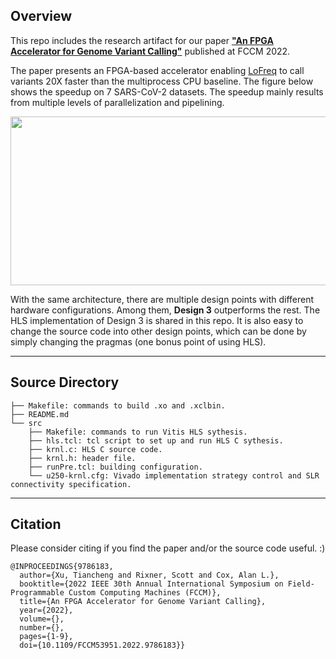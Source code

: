 ## Overview

This repo includes the research artifact for our paper [**"An FPGA Accelerator for Genome Variant Calling"**](https://ieeexplore.ieee.org/document/9786183) published at FCCM 2022. 

The paper presents an FPGA-based accelerator enabling [LoFreq](https://github.com/CSB5/lofreq) to call variants 20X faster than the multiprocess CPU baseline. The figure below shows the speedup on 7 SARS-CoV-2 datasets. The speedup mainly results from multiple levels of parallelization and pipelining.

<img src="https://user-images.githubusercontent.com/19209239/192879723-d8a65ef7-d026-452c-9fda-48a9c737d25a.png" width="700" height="270" />

With the same architecture, there are multiple design points with different hardware configurations. Among them, **Design 3** outperforms the rest. The HLS implementation of Design 3 is shared in this repo. It is also easy to change the source code into other design points, which can be done by simply changing the pragmas (one bonus point of using HLS).

---

## Source Directory
```
├── Makefile: commands to build .xo and .xclbin.
├── README.md
└── src 
    ├── Makefile: commands to run Vitis HLS sythesis.
    ├── hls.tcl: tcl script to set up and run HLS C sythesis.
    ├── krnl.c: HLS C source code.
    ├── krnl.h: header file.
    ├── runPre.tcl: building configuration.
    └── u250-krnl.cfg: Vivado implementation strategy control and SLR connectivity specification.
```

---
## Citation

Please consider citing if you find the paper and/or the source code useful. :) 

```
@INPROCEEDINGS{9786183,
  author={Xu, Tiancheng and Rixner, Scott and Cox, Alan L.},
  booktitle={2022 IEEE 30th Annual International Symposium on Field-Programmable Custom Computing Machines (FCCM)}, 
  title={An FPGA Accelerator for Genome Variant Calling}, 
  year={2022},
  volume={},
  number={},
  pages={1-9},
  doi={10.1109/FCCM53951.2022.9786183}}
```

